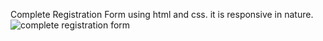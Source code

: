 Complete Registration Form using html and css. it is responsive in nature.
![complete registration form](https://github.com/keshurana/Complete-Registration-Form/assets/105442237/3685a597-3ae4-4cbd-b7fa-0fecc7b9cc15)

